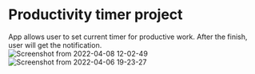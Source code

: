 # Productivity timer project
App allows user to set current timer for productive work. After the finish, user will get the notification.  
![Screenshot from 2022-04-08 12-02-49](https://user-images.githubusercontent.com/79788852/162641611-e18f5c15-8617-4d88-8bf3-a835a75c26b3.png)
![Screenshot from 2022-04-06 19-23-27](https://user-images.githubusercontent.com/79788852/162641619-7080c7ef-9337-4c15-aab4-36516cd06c07.png)
